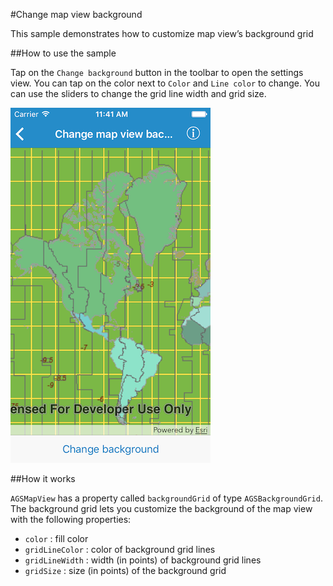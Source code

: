 #Change map view background

This sample demonstrates how to customize map view’s background grid

##How to use the sample

Tap on the `Change background` button in the toolbar to open the settings view. You can tap on the color  next to `Color` and `Line color` to change. You can use the sliders to change the grid line width and grid size.

![](image1.png)

##How it works

`AGSMapView` has a property called `backgroundGrid` of type `AGSBackgroundGrid`. The background grid lets you customize the background of the map view with the following properties:
- `color` : fill color
- `gridLineColor` : color of background grid lines
- `gridLineWidth` : width (in points) of background grid lines
- `gridSize` : size (in points) of the background grid





